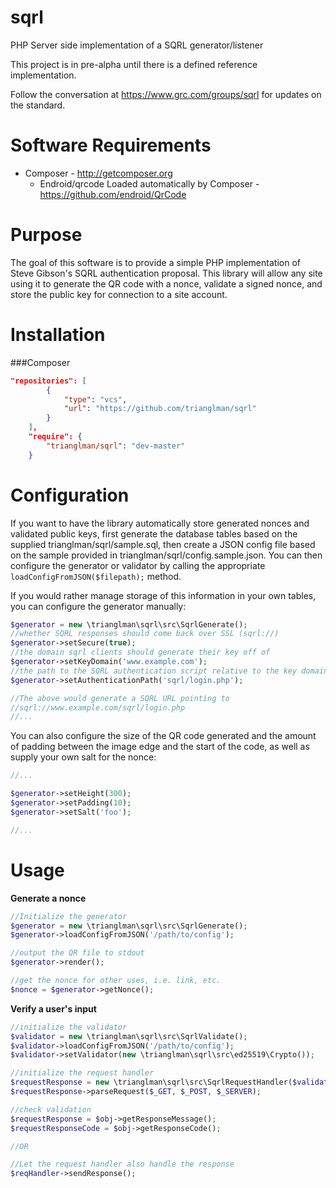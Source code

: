 sqrl
====

PHP Server side implementation of a SQRL generator/listener

This project is in pre-alpha until there is a defined reference implementation.

Follow the conversation at https://www.grc.com/groups/sqrl for updates on the 
standard.


Software Requirements
====

* Composer - http://getcomposer.org
  * Endroid/qrcode Loaded automatically by Composer - https://github.com/endroid/QrCode

Purpose
====

The goal of this software is to provide a simple PHP implementation of Steve
Gibson's SQRL authentication proposal. This library will allow any site using it
to generate the QR code with a nonce, validate a signed nonce, and store the 
public key for connection to a site account. 

Installation
====

###Composer

```json
"repositories": [
        {
            "type": "vcs",
            "url": "https://github.com/trianglman/sqrl"
        }
    ],
    "require": {
        "trianglman/sqrl": "dev-master"
    }
```

Configuration
====

If you want to have the library automatically store generated nonces and validated
public keys, first generate the database tables based on the supplied 
trianglman/sqrl/sample.sql, then create a JSON config file based on the sample
provided in trianglman/sqrl/config.sample.json. You can then configure the 
generator or validator by calling the appropriate `loadConfigFromJSON($filepath);`
method.

If you would rather manage storage of this information in your own tables, you can
configure the generator manually:

```php
$generator = new \trianglman\sqrl\src\SqrlGenerate();
//whether SQRL responses should come back over SSL (sqrl://)
$generator->setSecure(true);
//the domain sqrl clients should generate their key off of
$generator->setKeyDomain('www.example.com');
//the path to the SQRL authentication script relative to the key domain
$generator->setAuthenticationPath('sqrl/login.php');

//The above would generate a SQRL URL pointing to 
//sqrl://www.example.com/sqrl/login.php
//...
```

You can also configure the size of the QR code generated and the amount of 
padding between the image edge and the start of the code, as well as supply
your own salt for the nonce:

```php
//...

$generator->setHeight(300);
$generator->setPadding(10);
$generator->setSalt('foo');

//...
```

Usage
====

**Generate a nonce**
```php
//Initialize the generator
$generator = new \trianglman\sqrl\src\SqrlGenerate();
$generator->loadConfigFromJSON('/path/to/config');

//output the QR file to stdout
$generator->render();

//get the nonce for other uses, i.e. link, etc.
$nonce = $generator->getNonce();
```

**Verify a user's input**
```php
//initialize the validator
$validator = new \trianglman\sqrl\src\SqrlValidate();
$validator->loadConfigFromJSON('/path/to/config');
$validator->setValidator(new \trianglman\sqrl\src\ed25519\Crypto());

//initialize the request handler
$requestResponse = new \trianglman\sqrl\src\SqrlRequestHandler($validator);
$requestResponse->parseRequest($_GET, $_POST, $_SERVER);

//check validation
$requestResponse = $obj->getResponseMessage();
$requestResponseCode = $obj->getResponseCode();

//OR

//Let the request handler also handle the response
$reqHandler->sendResponse();
```